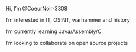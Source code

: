 Hi, I’m @CoeurNoir-3308

I’m interested in IT, OSINT, warhammer and history

I’m currently learning Java/Assembly/C

I’m looking to collaborate on open source projects 
